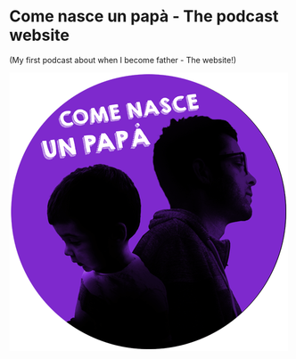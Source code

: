 # Come nasce un papà - The podcast website

(My first podcast about when I become father - The website!)

![Logo](assets/images/come-nasce-un-papa-podcast-logo-transparent.png)
